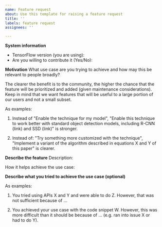 ```yaml
---
name: Feature request
about: Use this template for raising a feature request
title: ''
labels: feature request
assignees: ''

---
```


**System information**
- TensorFlow version (you are using):
- Are you willing to contribute it (Yes/No):

**Motivation**
What use case are you trying to achieve and how may this be relevant to people
broadly?

The clearer the benefit is to the community, the higher the chance that the feature
will be prioritized and added (given maintenance considerations). Keep in mind
that we want features that will be useful to a large portion of our users and not
a small subset.

As examples:

1. Instead of "Enable the technique for my model", "Enable this technique to
   work better with standard object detection models, including R-CNN (link) and SSD (link)" is stronger.

2. Instead of: "Try something more customized with the technique", "Implement
   a variant of the algorithm described in equations X and Y of this paper" is
   clearer.

**Describe the feature**
Description:

How it helps achieve the use case:

**Describe what you tried to achieve the use case (optional)**

As examples:

1. You tried using APIs X and Y and were able to do Z. However, that was not
   sufficient because of ...

2. You achieved your use case with the code snippet W. However, this was more
   difficult than it should be because of ... (e.g. ran into issue X or had
   to do Y).
